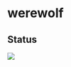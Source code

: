 # werewolf
## Status

[![](https://github.com/LucienZhang/werewolf/workflows/CI/badge.svg)](https://github.com/LucienZhang/werewolf)


